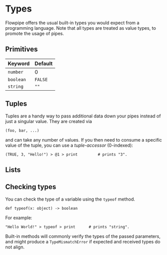 # Types

Flowpipe offers the usual built-in types you would expect from a programming language. Note that all types are treated as value types, to promote the usage of pipes.

## Primitives

| Keyword | Default |
| --- | --- |
| `number` | 0 |
| `boolean` | `FALSE` |
| `string` | `""` |

## Tuples

Tuples are a handy way to pass additional data down your pipes instead of just a singular value. They are created via

```
(foo, bar, ...)
```

and can take any number of values. If you then need to consume a specific value of the tuple, you can use a _tuple-accessor_ (0-indexed):

```
(TRUE, 3, "Hello!") > @1 > print         # prints "3".
```

## Lists

## Checking types

You can check the type of a variable using the `typeof` method.

```
def typeof(x: object) -> boolean
```

For example:

```
"Hello World!" > typeof > print      # prints "string".
```

Built-in methods will commonly verify the types of the passed parameters, and might produce a `TypeMismatchError` if expected and received types do not align.